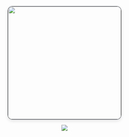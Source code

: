 <div align="center">
  <img src="https://github.com/user-attachments/assets/ee43bcea-5730-4051-ad60-f2187ad1507d" width="300" style="border-radius: 12px; border: 1px solid #30363d; box-shadow: 0 4px 8px rgba(0,0,0,0.1);"">
  
  ![](https://komarev.com/ghpvc/?username=moskkovsky&color=grey)
</div>
